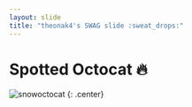 ```yaml
---
layout: slide
title: "theonak4's SWAG slide :sweat_drops:"
---
```


# Spotted Octocat :fire:

![snowoctocat](https://octodex.github.com/images/snowoctocat.png)
{: .center}
